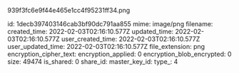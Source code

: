 939f3fc6e9f44e465e1cc4f95231ff34.png

id: 1decb397403146cab3bf90dc791aa855
mime: image/png
filename: 
created_time: 2022-02-03T02:16:10.577Z
updated_time: 2022-02-03T02:16:10.577Z
user_created_time: 2022-02-03T02:16:10.577Z
user_updated_time: 2022-02-03T02:16:10.577Z
file_extension: png
encryption_cipher_text: 
encryption_applied: 0
encryption_blob_encrypted: 0
size: 49474
is_shared: 0
share_id: 
master_key_id: 
type_: 4